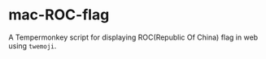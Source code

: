# mac-ROC-flag

A Tempermonkey script for displaying ROC(Republic Of China) flag in web using `twemoji`.
